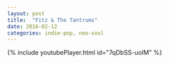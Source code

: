 ```yaml
---
layout: post
title:  "Fitz & The Tantrums"
date: 2016-02-12 
categories: indie-pop, neo-soul
---
```

{% include youtubePlayer.html id="7qDbSS-uoIM" %}
